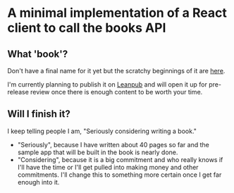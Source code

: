 # A minimal implementation of a React client to call the books API

## What 'book'?

Don't have a final name for it yet but the scratchy beginnings of it are [here](https://github.com/klequis/modern-fullstack-mern/tree/preview).

I'm currently planning to publish it on [Leanpub](https://leanpub.com/) and will open it up for pre-release review once there is enough content to be worth your time.

## Will I finish it?
I keep telling people I am, "Seriously considering writing a book."
- "Seriously", because I have written about 40 pages so far and the sample app that will be built in the book is nearly done.
- "Considering", because it is a big commitment and who really knows if I'll have the time or I'll get pulled into making money and other commitments.
I'll change this to something more certain once I get far enough into it.
